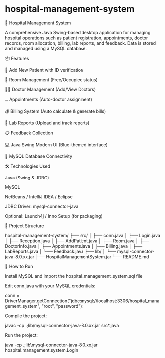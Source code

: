 # hospital-management-system

🏥 Hospital Management System

A comprehensive Java Swing-based desktop application for managing hospital operations such as patient registration, appointments, doctor records, room allocation, billing, lab reports, and feedback. Data is stored and managed using a MySQL database.

📦 Features

📝 Add New Patient with ID verification

📏 Room Management (Free/Occupied status)

👨‍⚕️ Doctor Management (Add/View Doctors)

🗕 Appointments (Auto-doctor assignment)

💰 Billing System (Auto calculate & generate bills)

🦢 Lab Reports (Upload and track reports)

📋 Feedback Collection

💻 Java Swing Modern UI (Blue-themed interface)

💾 MySQL Database Connectivity

🛠 Technologies Used

Java (Swing & JDBC)

MySQL

NetBeans / IntelliJ IDEA / Eclipse

JDBC Driver: mysql-connector-java

Optional: Launch4j / Inno Setup (for packaging)

📂 Project Structure

hospital-management-system/
├── src/
│   ├── conn.java
│   ├── Login.java
│   ├── Reception.java
│   ├── AddPatient.java
│   ├── Room.java
│   ├── DoctorInfo.java
│   ├── Appointments.java
│   ├── Billing.java
│   ├── LabReports.java
│   └── Feedback.java
├── lib/
│   └── mysql-connector-java-8.0.xx.jar
├── HospitalManagementSystem.jar
└── README.md


🚀 How to Run

Install MySQL and import the hospital_management_system.sql file

Edit conn.java with your MySQL credentials:

conn = DriverManager.getConnection("jdbc:mysql://localhost:3306/hospital_management_system", "root", "password");

Compile the project:

javac -cp .;lib\mysql-connector-java-8.0.xx.jar src\*.java

Run the project:

java -cp .;lib\mysql-connector-java-8.0.xx.jar hospital.management.system.Login

